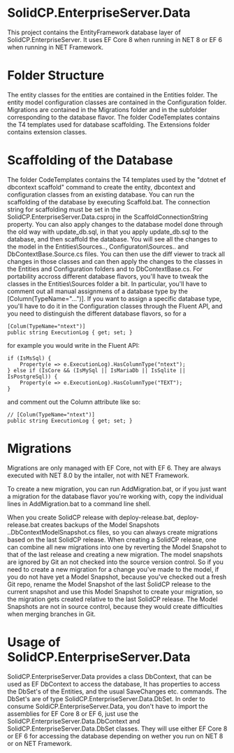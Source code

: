 ﻿# SolidCP.EnterpriseServer.Data
This project contains the EntityFramework database layer of SolidCP.EnterpriseServer. It uses EF Core 8 when running
in NET 8 or EF 6 when running in NET Framework.

# Folder Structure
The entity classes for the entities are contained in the Entities folder. The entity model configuration classes are
contained in the Configuration folder. Migrations are contained in the Migrations folder and in the subfolder
corresponding to the database flavor. The folder CodeTemplates contains the T4 templates used for database scaffolding.
The Extensions folder contains extension classes.

# Scaffolding of the Database
The folder CodeTemplates contains the T4 templates used by the "dotnet ef dbcontext scaffold" command to create the
entity, dbcontext and configuration classes from an existing database. You can run the scaffolding of the database
by executing Scaffold.bat. The connection string for scaffolding must be set in the
SolidCP.EnterpriseServer.Data.csproj in the ScaffoldConnectionString property.
You can also apply changes to the database model done through the old way with update_db.sql, in that you apply
update_db.sql to the database, and then scaffold the database. You will see all the changes to the model in the
Entities\Sources\.., Configuraton\Sources\.. and DbContextBase.Source.cs files. You can then use the diff viewer
to track all changes in those classes and can then apply the changes to the classes in the Entities and Configuration
folders and to DbContextBase.cs.
For portability accross different database flavors, you'll have to tweak the classes in the Entities\Sources folder a
bit. In particular, you'll have to comment out all manual assignmens of a database type by the
[Column(TypeName="...")]. If you want to assign a specific database type, you'll have to do it in the Configuration
classes through the Fluent API, and you need to distinguish the different database flavors, so for a
```
[Colum(TypeName="ntext")]
public string ExecutionLog { get; set; }
```
for example you would write in the Fluent API:
```
if (IsMsSql) {
    Property(e => e.ExecutionLog).HasColumnType("ntext");
} else if (IsCore && (IsMySql || IsMariaDb || IsSqlite || IsPostgreSql)) {
    Property(e => e.ExecutionLog).HasColumnType("TEXT");
}
```
and comment out the Column attribute like so:
```
// [Colum(TypeName="ntext")]
public string ExecutionLog { get; set; }
```

# Migrations
Migrations are only managed with EF Core, not with EF 6. They are always executed with NET 8.0 by the intaller,
not with NET Framework.

To create a new migration, you can run AddMigration.bat, or if you just want a migration for the database flavor
you're working with, copy the individual lines in AddMigration.bat to a command line shell.

When you create SolidCP release with deploy-release.bat, deploy-release.bat creates backups of the Model Snapshots
..DbContextModelSnapshot.cs files, so you can always create migrations based on the last SolidCP release. When
creating a SolidCP release, one can combine all new migrations into one by reverting the Model Snapshot to that
of the last release and creating a new migration. The model snapshots are ignored by Git an not checked into the
source version control. So if you need to create a new migration for a change you've made to the model, if you do
not have yet a Model Snapshot, because you've checked out a fresh Git repo, rename the Model Snapshot of the last
SolidCP release to the current snapshot and use this Model Snapshot to create your migration, so the migration gets
created relative to the last SolidCP release. The Model Snapshots are not in source control, because they would
create difficulties when merging branches in Git.

# Usage of SolidCP.EnterpriseServer.Data
SolidCP.EnterpriseServer.Data provides a class DbContext, that can be used as EF DbContext to access the database,
It has properties to access the DbSet's of the Entities, and the usual SaveChanges etc. commands. The DbSet's are
of type SolidCP.EnterpriseServer.Data.DbSet. In order to consume SoldiCP.EnterpriseServer.Data, you don't have
to import the assemblies for EF Core 8 or EF 6, just use the SolidCP.EnterpriseServer.Data.DbContext and
SolidCP.EnterpriseServer.Data.DbSet classes. They will use either EF Core 8 or EF 6 for accessing the database
depending on wether you run on NET 8 or on NET Framework.